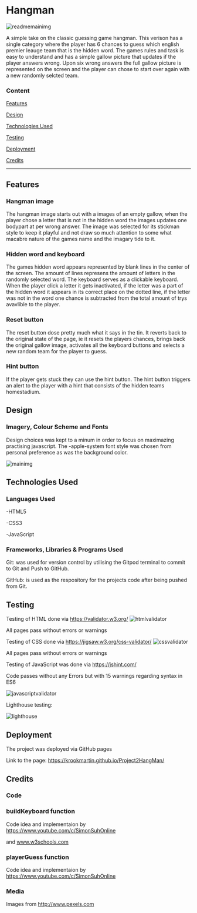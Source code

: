 # Hangman 
![readmemainimg](https://user-images.githubusercontent.com/93250649/175928464-ab6f8c9d-3281-4d5f-baf7-651387f84c19.JPG)

A simple take on the classic guessing game hangman. This verison has a single category where the player has 6 chances to guess which english premier leauge team that is the hidden word. The games rules and task is easy to understand and has a simple gallow picture that updates if the player answers wrong. Upon six wrong answers the full gallow picture is represented on the screen and the player can chose to start over again with a new randomly selcted team.

### Content
[Features](#section-1)

[Design](#section-2)

[Technologies Used](#section-3)

[Testing](#section-4)

[Deployment](#section-5)

[Credits](#section-6)


------

## <a name="section-1"></a> Features

### Hangman image
The hangman image starts out with a images of an empty gallow, when the player chose a letter that is not in the hidden word the images updates one bodypart at per wrong answer. The image was selected for its stickman style to keep it playful and not draw so much attention to some what macabre nature of the games name and the imagary tide to it.     

### Hidden word and keyboard  
The games hidden word appears represented by blank lines in the center of the screen. The amount of lines represens the amount of letters in the randomly selected word. The keyboard serves as a clickable keyboard. When the player click a letter it gets inactivated, if the letter was a part of the hidden word it appears in its correct place on the dotted line, if the letter was not in the word one chance is subtracted from the total amount of trys avavlible to the player.

### Reset button
The reset button dose pretty much what it says in the tin. It reverts back to the original state of the page, ie it resets the players chances, brings back the original gallow image, activates all the keyboard buttons and selects a new random team for the player to guess.

### Hint button 
If the player gets stuck they can use the hint button. The hint button triggers an alert to the player with a hint that consists of the hidden teams homestadium. 

## <a name="section-2"></a> Design
### Imagery, Colour Scheme and Fonts
Design choices was kept to a minum in order to focus on maximazing practising javascript. The -apple-system font style was chosen from personal preference as was the background color. 



![mainimg](https://user-images.githubusercontent.com/93250649/169667168-9af52650-0851-4afa-ad4a-2d1dfa73b31e.JPG)



## <a name="section-3"></a> Technologies Used
### Languages Used

-HTML5

-CSS3

-JavaScript 

### Frameworks, Libraries & Programs Used

Git: was used for version control by utilising the Gitpod terminal to commit to Git and Push to GitHub.

GitHub: is used as the respository for the projects code after being pushed from Git.



## <a name="section-4"></a> Testing
Testing of HTML done via https://validator.w3.org/
![htmlvalidator](https://user-images.githubusercontent.com/93250649/169666971-2a0c180e-6514-4748-9938-b278f81d5102.JPG)

All pages pass without errors or warnings

Testing of CSS done via https://jigsaw.w3.org/css-validator/
![cssvalidator](https://user-images.githubusercontent.com/93250649/169666907-f39c9ec2-bb36-4c77-8400-b708ea088bdc.JPG)

All pages pass without errors or warnings

Testing of JavaScript was done via https://jshint.com/

Code passes without any Errors but with 15 warnings regarding syntax in ES6

![javascriptvalidator](https://user-images.githubusercontent.com/93250649/169667228-9a952089-3968-4636-9ea7-c0565fe9c1f3.JPG)

Lighthouse testing: 

![lighthouse](https://user-images.githubusercontent.com/93250649/169667332-ff4fd64a-31d1-42f3-9a50-b9be135b7c2c.JPG)


## <a name="section-5"></a> Deployment
The project was deployed via GitHub pages 

Link to the page: https://krookmartin.github.io/Project2HangMan/
## <a name="section-6"></a> Credits

### Code

### buildKeyboard function
Code idea and implementaion by https://www.youtube.com/c/SimonSuhOnline

and www.w3schools.com

### playerGuess function 
Code idea and implementaion by https://www.youtube.com/c/SimonSuhOnline



### Media

Images from http://www.pexels.com

